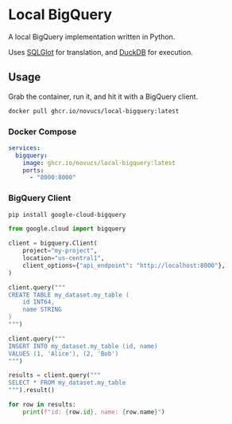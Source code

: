 # Local BigQuery

A local BigQuery implementation written in Python.

Uses [SQLGlot](https://github.com/tobymao/sqlglot) for translation, and [DuckDB](https://github.com/duckdb/duckdb) for execution.

## Usage

Grab the container, run it, and hit it with a BigQuery client.

```bash
docker pull ghcr.io/novucs/local-bigquery:latest
```

### Docker Compose
```yaml
services:
  bigquery:
    image: ghcr.io/novucs/local-bigquery:latest
    ports:
      - "8000:8000"
```

### BigQuery Client
```bash
pip install google-cloud-bigquery
```

```python
from google.cloud import bigquery

client = bigquery.Client(
    project="my-project",
    location="us-central1",
    client_options={"api_endpoint": "http://localhost:8000"},
)

client.query("""
CREATE TABLE my_dataset.my_table (
    id INT64,
    name STRING
)
""")

client.query("""
INSERT INTO my_dataset.my_table (id, name)
VALUES (1, 'Alice'), (2, 'Bob')
""")

results = client.query("""
SELECT * FROM my_dataset.my_table
""").result()

for row in results:
    print(f"id: {row.id}, name: {row.name}")
```
